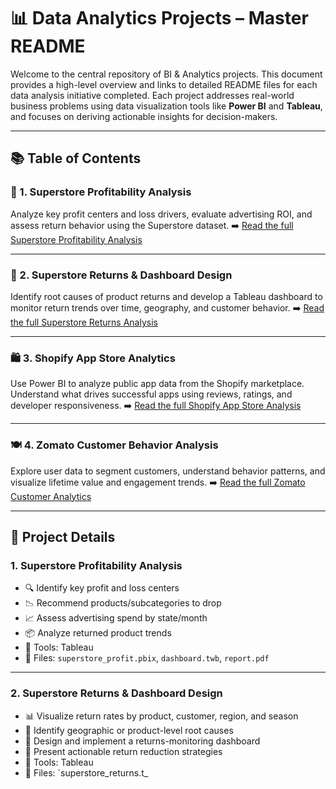# 📊 Data Analytics Projects – Master README

Welcome to the central repository of BI & Analytics projects. This document provides a high-level overview and links to detailed README files for each data analysis initiative completed. Each project addresses real-world business problems using data visualization tools like **Power BI** and **Tableau**, and focuses on deriving actionable insights for decision-makers.

---

## 📚 Table of Contents

### 🛒 1. Superstore Profitability Analysis
Analyze key profit centers and loss drivers, evaluate advertising ROI, and assess return behavior using the Superstore dataset.
➡️ [Read the full Superstore Profitability Analysis](#1-superstore-profitability-analysis)

---

### 🔁 2. Superstore Returns & Dashboard Design
Identify root causes of product returns and develop a Tableau dashboard to monitor return trends over time, geography, and customer behavior.
➡️ [Read the full Superstore Returns Analysis](#2-superstore-returns--dashboard-design)

---

### 🛍️ 3. Shopify App Store Analytics
Use Power BI to analyze public app data from the Shopify marketplace. Understand what drives successful apps using reviews, ratings, and developer responsiveness.
➡️ [Read the full Shopify App Store Analysis](#3-shopify-app-store-analytics)

---

### 🍽️ 4. Zomato Customer Behavior Analysis
Explore user data to segment customers, understand behavior patterns, and visualize lifetime value and engagement trends.
➡️ [Read the full Zomato Customer Analytics](#4-zomato-customer-behavior-analysis)

---

## 📝 Project Details

### 1. Superstore Profitability Analysis
- 🔍 Identify key profit and loss centers
- 📉 Recommend products/subcategories to drop
- 📈 Assess advertising spend by state/month
- 📦 Analyze returned product trends
- 🧰 Tools: Tableau
- 📁 Files: `superstore_profit.pbix`, `dashboard.twb`, `report.pdf`

---

### 2. Superstore Returns & Dashboard Design
- 📊 Visualize return rates by product, customer, region, and season
- 🧩 Identify geographic or product-level root causes
- 🧱 Design and implement a returns-monitoring dashboard
- 🎯 Present actionable return reduction strategies
- 🧰 Tools: Tableau
- 📁 Files: `superstore_returns.t_
